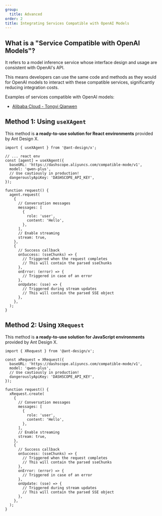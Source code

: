 ```yaml
---
group:
  title: Advanced
order: 2
title: Integrating Services Compatible with OpenAI Models
---
```


## What is a "Service Compatible with OpenAI Models"?

It refers to a model inference service whose interface design and usage are consistent with OpenAI's API.

This means developers can use the same code and methods as they would for OpenAI models to interact with these compatible services, significantly reducing integration costs.

Examples of services compatible with OpenAI models:

- [Alibaba Cloud - Tongyi Qianwen](https://help.aliyun.com/zh/dashscope/developer-reference/compatibility-of-openai-with-dashscope?spm=a2c4g.11186623.0.i10)

## Method 1: Using `useXAgent`

This method is **a ready-to-use solution for React environments** provided by Ant Design X.

```tsx
import { useXAgent } from '@ant-design/x';

// ... react env
const [agent] = useXAgent({
  baseURL: 'https://dashscope.aliyuncs.com/compatible-mode/v1',
  model: 'qwen-plus',
  // Use cautiously in production!
  dangerouslyApiKey: 'DASHSCOPE_API_KEY',
});

function request() {
  agent.request(
    {
      // Conversation messages
      messages: [
        {
          role: 'user',
          content: 'Hello',
        },
      ],
      // Enable streaming
      stream: true,
    },
    {
      // Success callback
      onSuccess: (sseChunks) => {
        // Triggered when the request completes
        // This will contain the parsed sseChunks
      },
      onError: (error) => {
        // Triggered in case of an error
      },
      onUpdate: (sse) => {
        // Triggered during stream updates
        // This will contain the parsed SSE object
      },
    },
  );
}
```

## Method 2: Using `XRequest`

This method is **a ready-to-use solution for JavaScript environments** provided by Ant Design X.

```tsx
import { XRequest } from '@ant-design/x';

const xRequest = XRequest({
  baseURL: 'https://dashscope.aliyuncs.com/compatible-mode/v1',
  model: 'qwen-plus',
  // Use cautiously in production!
  dangerouslyApiKey: 'DASHSCOPE_API_KEY',
});

function request() {
  xRequest.create(
    {
      // Conversation messages
      messages: [
        {
          role: 'user',
          content: 'Hello',
        },
      ],
      // Enable streaming
      stream: true,
    },
    {
      // Success callback
      onSuccess: (sseChunks) => {
        // Triggered when the request completes
        // This will contain the parsed sseChunks
      },
      onError: (error) => {
        // Triggered in case of an error
      },
      onUpdate: (sse) => {
        // Triggered during stream updates
        // This will contain the parsed SSE object
      },
    },
  );
}
```

